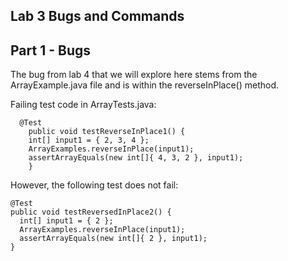 ## Lab 3 Bugs and Commands

## Part 1 - Bugs

The bug from lab 4 that we will explore here stems from the ArrayExample.java file and is within the reverseInPlace() method.

Failing test code in ArrayTests.java:


	  @Test 
		public void testReverseInPlace1() {
	    int[] input1 = { 2, 3, 4 };
	    ArrayExamples.reverseInPlace(input1);
	    assertArrayEquals(new int[]{ 4, 3, 2 }, input1);
		}

However, the following test does not fail:

    @Test
    public void testReversedInPlace2() {
      int[] input1 = { 2 };
      ArrayExamples.reverseInPlace(input1);
      assertArrayEquals(new int[]{ 2 }, input1); 
    }









